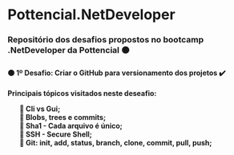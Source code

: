 # Pottencial.NetDeveloper

<h3>Repositório dos desafios propostos no bootcamp .NetDeveloper da Pottencial 🟠 </h3> 

<h4> 🟠 1º Desafio: <strong>Criar o GitHub para versionamento dos projetos ✔️</strong></h4>
<p><strong> Principais tópicos visitados neste deseafio:<br>
  <ul>
  🔸 Cli vs Gui;<br>
  🔸 Blobs, trees e commits;<br>
  🔸 Sha1 - Cada arquivo é único;<br>
  🔸 SSH - Secure Shell;<br>
  🔸 Git: init, add, status, branch, clone, commit, pull, push;<br>
  </ul>
  </p>
